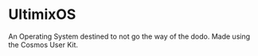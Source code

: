 # UltimixOS
 An Operating System destined to not go the way of the dodo. Made using the Cosmos User Kit.
